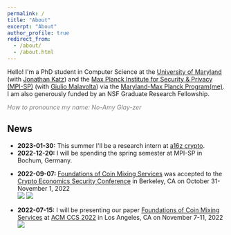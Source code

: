 ```yaml
---
permalink: /
title: "About"
excerpt: "About"
author_profile: true
redirect_from: 
  - /about/
  - /about.html
---
```


Hello! I'm a PhD student in Computer Science at the [University of Maryland](https://www.cs.umd.edu/people/nglaeser) (with [Jonathan Katz](https://www.cs.umd.edu/~jkatz/)) and the [Max Planck Institute for Security & Privacy (MPI-SP)](https://www.mpi-sp.org/person/116161/14251) (with [Giulio Malavolta](https://sites.google.com/view/giuliomalavolta/)) via the [Maryland-Max Planck Program(me)](https://www.cs.umd.edu/maryland-max-planck). I am also generously funded by an NSF Graduate Research Fellowship.

<span style="color: gray;">*How to pronounce my name: No-Amy Glay-zer*</span>

News
---
- **2023-01-30:** This summer I'll be a research intern at [a16z crypto](https://a16zcrypto.com/).
- **2022-12-20:** I will be spending the spring semester at MPI-SP in Bochum, Germany.
<!-- -->
- **2022-09-07:** [Foundations of Coin Mixing Services](https://eprint.iacr.org/2022/942) was accepted to the [Crypto Economics Security Conference](https://cesc.io/) in Berkeley, CA on October 31-November 1, 2022  
<a target="_blank" href="https://youtu.be/q9-xxy43BnM?t=4486"><img src="https://img.shields.io/badge/-video-blue"></a>
<a target="_blank" href="files/BCS-poster48x36-FINAL.pdf"><img src="https://img.shields.io/badge/-poster-blue"></a>
<!-- -->
- **2022-07-15:** I will be presenting our paper [Foundations of Coin Mixing Services](https://eprint.iacr.org/2022/942) at [ACM CCS 2022](https://www.sigsac.org/ccs/CCS2022/) in Los Angeles, CA on November 7-11, 2022  
<a target="_blank" href="https://doi.org/10.1145/3548606.3560637"><img src="https://img.shields.io/badge/-conference version-green"></a>